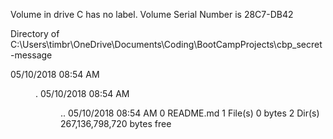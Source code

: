  Volume in drive C has no label.
 Volume Serial Number is 28C7-DB42

 Directory of C:\Users\timbr\OneDrive\Documents\Coding\BootCampProjects\cbp_secret-message

05/10/2018  08:54 AM    <DIR>          .
05/10/2018  08:54 AM    <DIR>          ..
05/10/2018  08:54 AM                 0 README.md
               1 File(s)              0 bytes
               2 Dir(s)  267,136,798,720 bytes free
